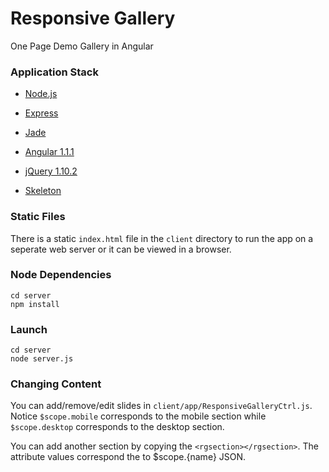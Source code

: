 # Responsive Gallery #
 
One Page Demo Gallery in Angular

### Application Stack ######

- [Node.js](http://www.nodejs.org)

- [Express](http://www.expressjs.com/)

- [Jade](http://jade-lang.com/)

- [Angular 1.1.1](http://angularjs.org/)

- [jQuery 1.10.2](jquery.com)

- [Skeleton](http://www.getskeleton.com/)

### Static Files ######

There is a static `index.html` file in the `client` directory to run the app on a seperate web server or it can be viewed in a browser.

### Node Dependencies ######

    cd server
    npm install

### Launch ######

    cd server
    node server.js

### Changing Content #####

You can add/remove/edit slides in `client/app/ResponsiveGalleryCtrl.js`. Notice `$scope.mobile`
corresponds to the mobile section while `$scope.desktop` corresponds to the desktop section.

You can add another section by copying the `<rgsection></rgsection>`. The attribute values
correspond the to $scope.{name} JSON.